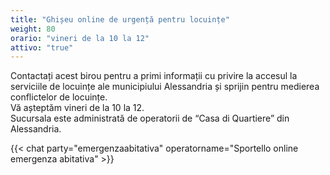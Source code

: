 ```yaml
---
title: "Ghișeu online de urgență pentru locuințe"
weight: 80
orario: "vineri de la 10 la 12"
attivo: "true"
---
```


Contactați acest birou pentru a primi informații cu privire la accesul la serviciile de locuințe ale municipiului Alessandria și sprijin pentru medierea conflictelor de locuințe.  
Vă așteptăm vineri de la 10 la 12.  
Sucursala este administrată de operatorii de “Casa di Quartiere” din Alessandria.

{{< chat party="emergenzaabitativa" operatorname="Sportello online emergenza abitativa" >}}
